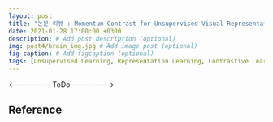 ```yaml
---
layout: post
title: "논문 리뷰 : Momentum Contrast for Unsupervised Visual Representation Learning"
date: 2021-01-28 17:00:00 +0300
description: # Add post description (optional)
img: post4/brain_img.jpg # Add image post (optional)
fig-caption: # Add figcaption (optional)
tags: [Unsupervised Learning, Representation Learning, Contrastive Learning, memory bank, momentum encoder]
---
```

<---------- ToDo ---------->


## Reference 
<!-- L1 Introduction -- CS294-158-SP20 Deep Unsupervised Learning -- UC Berkeley, Spring 2020
* <a href="https://www.youtube.com/watch?v=V9Roouqfu-M">유튜브 강의</a> 
* <a href="https://sites.google.com/view/berkeley-cs294-158-sp19/home?fbclid=IwAR3EYrnDoHv05sL6Exk77urKYJ3VOs85y1UggUvKbnCBDMygcUHXL0qD-28">강의자료</a>  

Title_img : <a href="https://quoracreative.com/article/machine-learning-marketing-Sales">https://quoracreative.com/article/machine-learning-marketing-Sales</a>   -->
 

  
  







